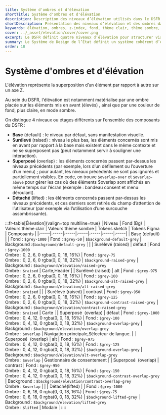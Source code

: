 ```yaml
---
title: Système d'ombres et d'élévation
shortTitle: Système d'ombres et d'élévation
description: Description des niveaux d’élévation utilisés dans le DSFR pour mettre en valeur les composants via ombrages et fonds adaptés.
shortDescription: Présentation des niveaux d’élévation et des ombres dans le DSFR.
keywords: élévation, ombres, z-index, fond, thème clair, thème sombre, DSFR, composant, design tokens
cover: ../_asset/elevation/cover/cover.png
excerpt: Le DSFR définit quatre niveaux d’élévation pour structurer visuellement l’interface, améliorer l’accessibilité et la hiérarchie des contenus.
summary: Le Système de Design de l’État définit un système cohérent d’ombres et de fonds selon le niveau d’élévation de chaque composant. Base, Surélevé, Superposé et Détaché guident la construction d’interfaces lisibles et accessibles en thème clair comme en sombre.
order: 10
---
```


# Système d'ombres et d'élévation

L'élévation représente la superposition d’un élément par rapport à autre sur un axe Z.

Au sein du DSFR, l'élévation est notamment matérialise par une ombre placée sur les éléments mis en avant (élevés) , ainsi que par une couleur de fond, plus claire, en mode sombre.

On distingue 4 niveaux ou étages différents sur l’ensemble des composants du DSFR :

- **Base** (default) : le niveau par défaut, sans manifestation visuelle.
- **Surélevé** (raised) : niveau le plus bas, les éléments concernés sont mis en avant par rapport à la base mais existent dans le même contexte et ne se superposent pas (peut notamment servir à souligner une interaction).
- **Superposé** (overlap) : les éléments concernés passent par-dessus les niveaux précédents (par exemple, lors d’un défilement ou l’ouverture d’un menu) ; pour autant, les niveaux précédents ne sont pas ignorés et partiellement visibles. En code, on trouve `$overlap-over` et `$overlap-above` pour gérer les cas où des éléments $overlap sont affichés en même temps sur l’écran (exemple : bandeau consent et menu déroulant).
- **Détaché** (lifted) : les éléments concernés passent par-dessus les niveaux précédents, et ces derniers sont retirés du champ d’attention de l’utilisateur (par exemple via l’utilisation d’une surcouche assombrissante).

:::fr-table[Élévation]{valign=top multiline=true}
| Niveau | Fond (Bg) | Valeurs thème clair | Valeurs thème sombre | Tokens sketch | Tokens Figma | Composants |
|:-----|:-----|:-----|:-----|:-----|:-----|:-----|
| Base (default) |  | Fond : `$grey-1000` | Fond : `$grey-50` | `$background-default-grey` | Background :`$background/default-grey` |  |
| Surélevé (raised) | défaut | Fond : `$grey-1000`<br>Ombre : 0, 2, 6, 0 rgba(0, 0, 18, 16%) | Fond : `$grey-75`<br>Ombre : 0, 2, 6, 0 rgba(0, 0, 18, 32%) | `$background-raised-grey` | Background : `$background/elevation/raised-grey`<br> Ombre : `$raised` | Carte,Header |
| Surélevé (raised) | alt | Fond : `$grey-975`<br>Ombre : 0, 2, 6, 0 rgba(0, 0, 18, 16%) | Fond : `$grey-100`<br>Ombre : 0, 2, 6, 0 rgba(0, 0, 18, 32%) | `$background-alt-raised-grey` | Background : `$background/elevation/alt-raised-grey`<br>Ombre : `$raised` |  |
| Surélevé (raised) | contrast | Fond : `$grey-950`<br>Ombre : 0, 2, 6, 0 rgba(0, 0, 18, 16%) | Fond : `$grey-125`<br>Ombre : 0, 2, 6, 0 rgba(0, 0, 18, 32%) | `$background-contrast-raised-grey` | Background : `$background/elevation/contrast-raised-grey`<br>Ombre : `$raised` | Carte |
| Superposé  (overlap) | défaut | Fond : `$grey-1000`<br>Ombre : 0, 4, 12, 0 rgba(0, 0, 18, 16%) | Fond : `$grey-100`<br>Ombre : 0, 4, 12, 0 rgba(0, 0, 18, 32%) | `$background-overlap-grey` | Background : `$background/elevation/overlap-grey`<br>Ombre : `$overlap` | Navigation principale,Sélecteur de langue. |
| Superposé  (overlap) | alt | Fond : `$grey-975`<br>Ombre : 0, 4, 12, 0 rgba(0, 0, 18, 16%) | Fond : `$grey-125`<br>Ombre : 0, 4, 12, 0 rgba(0, 0, 18, 32%) | `$background-overlap-grey` | Background : `$background/elevation/alt-overlap-grey`<br>Ombre : `$overlap` | Gestionnaire de consentement |
| Superposé  (overlap) | contrast | Fond : `$grey-950`<br>Ombre : 0, 4, 12, 0 rgba(0, 0, 18, 16%) | Fond : `$grey-150`<br>Ombre : 0, 4, 12, 0 rgba(0, 0, 18, 32%) | `$background-contrast-overlap-grey` | Background : `$background/elevation/contrast-overlap-grey`<br>Ombre : `$overlap` |  |
| Détaché(lifted) |  | Fond : `$grey-1000`<br>Ombre : 0, 6, 18, 0 rgba(0, 0, 18, 16%) | Fond : `$grey-75`<br>Ombre : 0, 6, 18, 0 rgba(0, 0, 18, 32%) | `$background-lifted-grey` | Background : `$background/elevation/lifted-grey`<br>Ombre : `$lifted` | Modale |
::::
